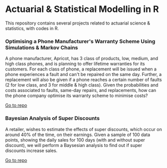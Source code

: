 # Actuarial & Statistical Modelling in R

This repository contains several projects related to actuarial science & statistics, with codes in R.

### Optimising a Phone Manufacturer's Warranty Scheme Using Simulations & Markov Chains
A phone manufacturer, Apricot, has 3 class of products, low, medium, and high class phones, and is planning to offer lifetime warranties for its customers. For each class of phone, a replacement will be issued when a phone experiences a fault and can't be repaired on the same day. Further, a replacement will also be given if a phone reaches a certain number of faults (2 for low class, and 3 for middle & high class). Given the probabilities and costs associated to faults, same-day repairs, and replacements, how can the phone company optimise its warranty scheme to minimise costs?

[Go to repo](https://github.com/Gianatmaja/Actuarial-Statistical-Modelling-in-R/tree/main/Apricot-Phones)


### Bayesian Analysis of Super Discounts
A retailer, wishes to estimate the effects of super discounts, which occur on around 40% of the time, on their earnings. Given a sample of 100 data points, showing the daily sales for 100 days (with and without super discount), we will perform a Baysesian analysis to find out if super discounts increase sales. 

[Go to repo](https://github.com/Gianatmaja/Actuarial-Statistical-Modelling-in-R/tree/main/Super-Discounts)
